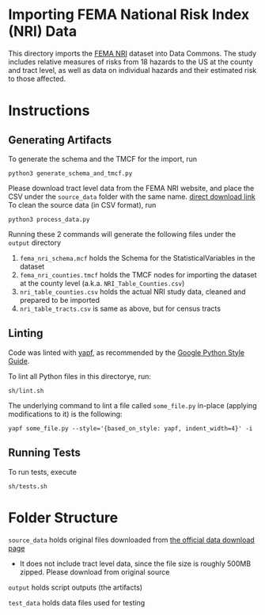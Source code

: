 # Importing FEMA National Risk Index (NRI) Data

This directory imports the [FEMA NRI](https://hazards.fema.gov/nri/) dataset
into Data Commons. The study includes relative measures of risks from 18 hazards
to the US at the county and tract level, as well as data on individual hazards
and their estimated risk to those affected.

# Instructions

## Generating Artifacts

To generate the schema and the TMCF for the import, run
```
python3 generate_schema_and_tmcf.py
```

Please download tract level data from the FEMA NRI website, and place the CSV
under the `source_data` folder with the same name. [direct download link](
https://hazards.fema.gov/nri/Content/StaticDocuments/DataDownload//NRI_Table_CensusTracts/NRI_Table_CensusTracts.zip
)
To clean the source data (in CSV format), run
```
python3 process_data.py
```

Running these 2 commands will generate the following files under the `output`
directory

1. `fema_nri_schema.mcf` holds the Schema for the StatisticalVariables in the
dataset
1. `fema_nri_counties.tmcf` holds the TMCF nodes for importing the dataset at
the county level (a.k.a. `NRI_Table_Counties.csv`)
1. `nri_table_counties.csv` holds the actual NRI study data, cleaned and
prepared to be imported
1. `nri_table_tracts.csv` is same as above, but for census tracts

## Linting

Code was linted with [yapf](https://github.com/google/yapf/), as recommended by
the [Google Python Style Guide](https://github.com/google/styleguide/blob/gh-pages/pyguide.md).

To lint all Python files in this directorye, run:
```
sh/lint.sh
```


The underlying command to lint a file called `some_file.py` in-place (applying 
modifications to it) is the following:
```
yapf some_file.py --style='{based_on_style: yapf, indent_width=4}' -i
```

## Running Tests

To run tests, execute

`sh/tests.sh`
 
# Folder Structure

`source_data` holds original files downloaded from
[the official data download page](https://hazards.fema.gov/nri/data-resources)
 - It does not include tract level data, since the file size is roughly 500MB
 zipped. Please download from original source

`output` holds script outputs (the artifacts)

`test_data` holds data files used for testing 
